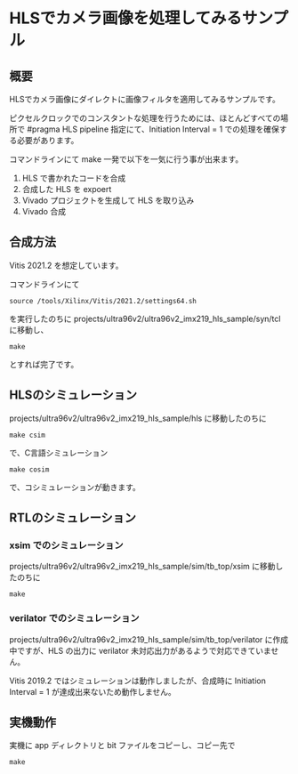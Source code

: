 # HLSでカメラ画像を処理してみるサンプル

## 概要

HLSでカメラ画像にダイレクトに画像フィルタを適用してみるサンプルです。

ピクセルクロックでのコンスタントな処理を行うためには、ほとんどすべての場所で #pragma HLS pipeline 指定にて、Initiation Interval = 1 での処理を確保する必要があります。

コマンドラインにて make 一発で以下を一気に行う事が出来ます。

1. HLS で書かれたコードを合成
2. 合成した HLS を expoert
3. Vivado プロジェクトを生成して HLS を取り込み
4. Vivado 合成

## 合成方法

Vitis 2021.2 を想定しています。

コマンドラインにて 

```
source /tools/Xilinx/Vitis/2021.2/settings64.sh
```

を実行したのちに projects/ultra96v2/ultra96v2_imx219_hls_sample/syn/tcl に移動し、

```
make
```

とすれば完了です。


## HLSのシミュレーション

projects/ultra96v2/ultra96v2_imx219_hls_sample/hls に移動したのちに

```
make csim
```

で、C言語シミュレーション

```
make cosim
```

で、コシミュレーションが動きます。


## RTLのシミュレーション

### xsim でのシミュレーション

projects/ultra96v2/ultra96v2_imx219_hls_sample/sim/tb_top/xsim に移動したのちに

```
make
```

### verilator でのシミュレーション

projects/ultra96v2/ultra96v2_imx219_hls_sample/sim/tb_top/verilator に作成中ですが、HLS の出力に verilator 未対応出力があるようで対応できていません。

Vitis 2019.2 ではシミュレーションは動作しましたが、合成時に Initiation Interval = 1 が達成出来ないため動作しません。

## 実機動作

実機に app ディレクトリと bit ファイルをコピーし、コピー先で

```
make
```

